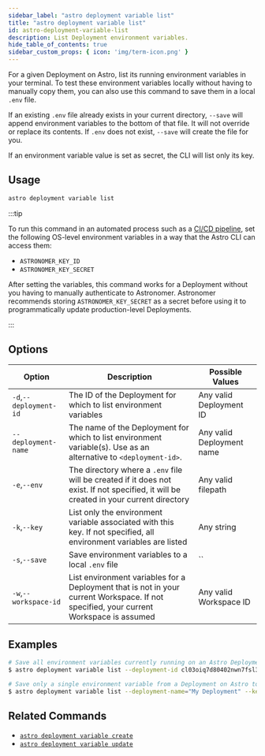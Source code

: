 ```yaml
---
sidebar_label: "astro deployment variable list"
title: "astro deployment variable list"
id: astro-deployment-variable-list
description: List Deployment environment variables.
hide_table_of_contents: true
sidebar_custom_props: { icon: 'img/term-icon.png' } 
---
```


For a given Deployment on Astro, list its running environment variables in your terminal. To test these environment variables locally without having to manually copy them, you can also use this command to save them in a local `.env` file.

If an existing `.env` file already exists in your current directory, `--save` will append environment variables to the bottom of that file. It will not override or replace its contents. If `.env` does not exist, `--save` will create the file for you.

If an environment variable value is set as secret, the CLI will list only its key.

## Usage

```sh
astro deployment variable list
```

:::tip

To run this command in an automated process such as a [CI/CD pipeline](set-up-ci-cd.md), set the following OS-level environment variables in a way that the Astro CLI can access them:

- `ASTRONOMER_KEY_ID`
- `ASTRONOMER_KEY_SECRET`

After setting the variables, this command works for a Deployment without you having to manually authenticate to Astronomer. Astronomer recommends storing `ASTRONOMER_KEY_SECRET` as a secret before using it to programmatically update production-level Deployments.

:::

## Options

| Option                         | Description                                                                            | Possible Values                                                                |
| ------------------------------ | -------------------------------------------------------------------------------------- | ------------------------------------------------------------------------------ |
| `-d`,`--deployment-id`           |    The ID of the Deployment for which to list environment variables                                                | Any valid Deployment ID |
| `--deployment-name` | The name of the Deployment for which to list environment variable(s). Use as an alternative to `<deployment-id>`. | Any valid Deployment name                                            |
| `-e`,`--env`                  | The directory where a `.env` file will be created if it does not exist. If not specified, it will be created in your current directory                                                                 | Any valid filepath       |
| `-k`,`--key`             | List only the environment variable associated with this key. If not specified, all environment variables are listed                                                  | Any string |
| `-s`,`--save`    | Save environment variables to a local `.env` file               |`` |
| `-w`,`--workspace-id`          | List environment variables for a Deployment that is not in your current Workspace. If not specified, your current Workspace is assumed           | Any valid Workspace ID                                                         |

## Examples

```sh
# Save all environment variables currently running on an Astro Deployment to the `.env` file in your current directory
$ astro deployment variable list --deployment-id cl03oiq7d80402nwn7fsl3dmv --save

# Save only a single environment variable from a Deployment on Astro to a `.env` file that is outside of your current directory
$ astro deployment variable list --deployment-name="My Deployment" --key AIRFLOW__CORE__PARALLELISM --save --env /users/documents/my-astro-project/.env
```

## Related Commands

- [`astro deployment variable create`](cli/astro-deployment-variable-create.md)
- [`astro deployment variable update`](cli/astro-deployment-variable-update.md)
